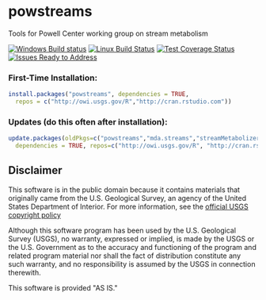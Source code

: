 powstreams
==========

Tools for Powell Center working group on stream metabolism

[![Windows Build status](https://ci.appveyor.com/api/projects/status/gg6y017krc5ij0ba?svg=true)](https://ci.appveyor.com/project/jread-usgs/powstreams)
[![Linux Build Status](https://travis-ci.org/USGS-R/powstreams.svg)](https://travis-ci.org/USGS-R/powstreams)
[![Test Coverage Status](https://img.shields.io/coveralls/USGS-R/powstreams.svg)](https://coveralls.io/r/USGS-R/powstreams)
[![Issues Ready to Address](https://badge.waffle.io/USGS-R/powstreams.png?label=ready&title=Ready)](https://waffle.io/USGS-R/powstreams)

### First-Time Installation:
```r
install.packages("powstreams", dependencies = TRUE, 
  repos = c("http://owi.usgs.gov/R","http://cran.rstudio.com"))
```
### Updates (do this often after installation):
```r
update.packages(oldPkgs=c("powstreams","mda.streams","streamMetabolizer","sbtools","unitted"),
  dependencies = TRUE, repos=c("http://owi.usgs.gov/R", "http://cran.rstudio.com"))
```

## Disclaimer
This software is in the public domain because it contains materials that originally came from the U.S. Geological Survey, an agency of the United States Department of Interior. For more information, see the [official USGS copyright policy](http://www.usgs.gov/visual-id/credit_usgs.html#copyright/ "official USGS copyright policy")

Although this software program has been used by the U.S. Geological Survey (USGS), no warranty, expressed or implied, is made by the USGS or the U.S. Government as to the accuracy and functioning of the program and related program material nor shall the fact of distribution constitute any such warranty, and no responsibility is assumed by the USGS in connection therewith.

This software is provided "AS IS."
